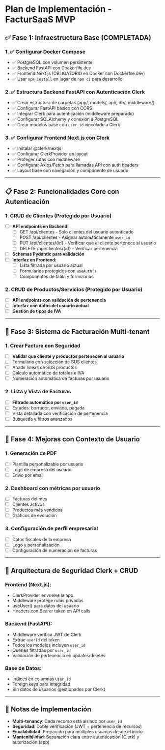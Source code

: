 # Plan de Implementación - FacturSaaS MVP

## ✅ Fase 1: Infraestructura Base (COMPLETADA)

### 1. ✅ Configurar Docker Compose
- ✅ PostgreSQL con volumen persistente
- ✅ Backend FastAPI con Dockerfile.dev
- ✅ Frontend Next.js (OBLIGATORIO en Docker con Dockerfile.dev)
- ✅ Usar `npm install` en lugar de `npm ci` para desarrollo

### 2. ✅ Estructura Backend FastAPI con Autenticación Clerk
- ✅ Crear estructura de carpetas (app/, models/, api/, db/, middleware/)
- ✅ Configurar FastAPI básico con CORS
- ✅ Integrar Clerk para autenticación (middleware preparado)
- ✅ Configurar SQLAlchemy y conexión a PostgreSQL
- ✅ Crear modelos base con `user_id` vinculado a Clerk

### 3. ✅ Configurar Frontend Next.js con Clerk
- ✅ Instalar @clerk/nextjs
- ✅ Configurar ClerkProvider en layout
- ✅ Proteger rutas con middleware
- ✅ Configurar Axios/Fetch para llamadas API con auth headers
- ✅ Layout base con navegación y componente de usuario

---

## 📋 Fase 2: Funcionalidades Core con Autenticación

### 1. CRUD de Clientes (Protegido por Usuario)
- [ ] **API endpoints en Backend:**
  - [ ] GET /api/clientes - Solo clientes del usuario autenticado
  - [ ] POST /api/clientes - Asignar automáticamente `user_id`
  - [ ] PUT /api/clientes/{id} - Verificar que el cliente pertenece al usuario
  - [ ] DELETE /api/clientes/{id} - Verificar pertenencia
- [ ] **Schemas Pydantic para validación**
- [ ] **Interfaz en Frontend:**
  - [ ] Lista filtrada por usuario actual
  - [ ] Formularios protegidos con `useAuth()`
  - [ ] Componentes de tabla y formularios

### 2. CRUD de Productos/Servicios (Protegido por Usuario)
- [ ] **API endpoints con validación de pertenencia**
- [ ] **Interfaz con datos del usuario actual**
- [ ] **Gestión de tipos de IVA**

---

## 🧾 Fase 3: Sistema de Facturación Multi-tenant

### 1. Crear Factura con Seguridad
- [ ] **Validar que cliente y productos pertenecen al usuario**
- [ ] Formulario con selección de SUS clientes
- [ ] Añadir líneas de SUS productos
- [ ] Cálculo automático de totales e IVA
- [ ] Numeración automática de facturas por usuario

### 2. Lista y Vista de Facturas
- [ ] **Filtrado automático por `user_id`**
- [ ] Estados: borrador, enviada, pagada
- [ ] Vista detallada con verificación de pertenencia
- [ ] Búsqueda y filtros avanzados

---

## 🚀 Fase 4: Mejoras con Contexto de Usuario

### 1. Generación de PDF
- [ ] Plantilla personalizable por usuario
- [ ] Logo de empresa del usuario
- [ ] Envío por email

### 2. Dashboard con métricas por usuario
- [ ] Facturas del mes
- [ ] Clientes activos
- [ ] Productos más vendidos
- [ ] Gráficos de evolución

### 3. Configuración de perfil empresarial
- [ ] Datos fiscales de la empresa
- [ ] Logo y personalización
- [ ] Configuración de numeración de facturas

---

## 🔐 Arquitectura de Seguridad Clerk + CRUD

### Frontend (Next.js):
- ClerkProvider envuelve la app
- Middleware protege rutas privadas
- useUser() para datos del usuario
- Headers con Bearer token en API calls

### Backend (FastAPI):
- Middleware verifica JWT de Clerk
- Extrae `userId` del token
- Todos los modelos incluyen `user_id`
- Queries filtradas por `user_id`
- Validación de pertenencia en updates/deletes

### Base de Datos:
- Índices en columnas `user_id`
- Foreign keys para integridad
- Sin datos de usuarios (gestionados por Clerk)

---

## 📝 Notas de Implementación

- **Multi-tenancy**: Cada recurso está aislado por `user_id`
- **Seguridad**: Doble verificación (JWT + pertenencia de recursos)
- **Escalabilidad**: Preparado para múltiples usuarios desde el inicio
- **Mantenibilidad**: Separación clara entre autenticación (Clerk) y autorización (app)